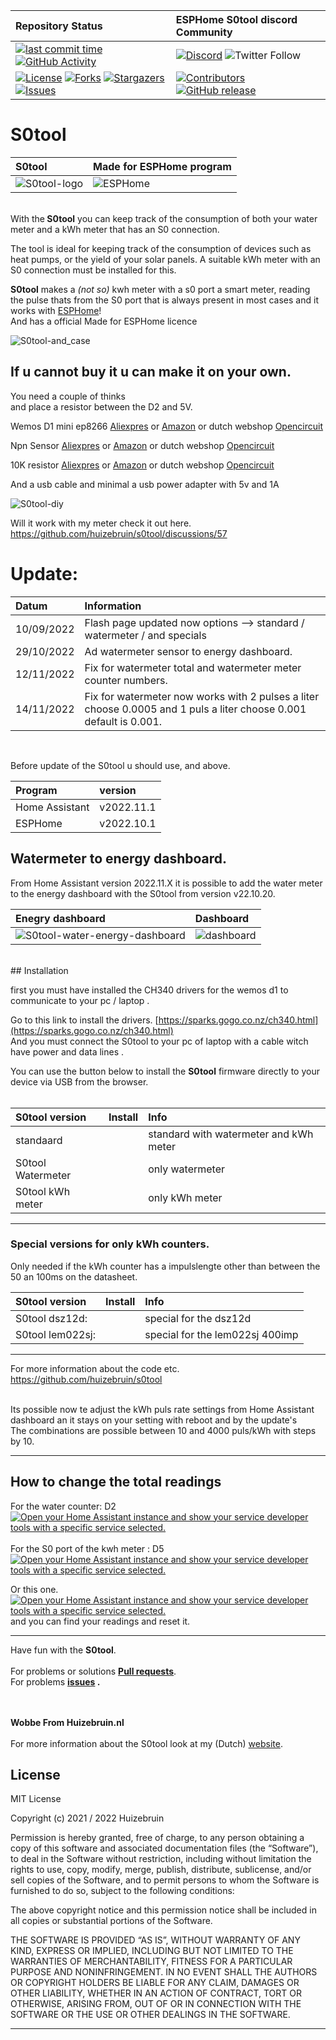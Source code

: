 | Repository Status | ESPHome S0tool discord Community |
| :--- | :--- |
| [![last commit time][github-last-commit]][github-master] [![GitHub Activity][commits-shield]][commits] | [![Discord][discord-shield]][discord] ![Twitter Follow](https://img.shields.io/twitter/follow/huizebruin?style=social) 
|  [![License][license-shield]](LICENSE) [![Forks][forks-shield]][forks-url] [![Stargazers][stars-shield]][stars-url] [![Issues][issues-shield]][issues-url] | [![Contributors][contributors-shield]][contributors-url] [![GitHub release](https://img.shields.io/github/release/huizebruin/s0tool.svg)](https://GitHub.com/huizebruin/s0tool/releases/)| 

# S0tool

|  S0tool | Made for ESPHome program  |
| :--- | :--- |
|  ![S0tool-logo](./assets/s0tool-logo.jpg)  | ![ESPHome](./assets/made-for-esphome-black-on-white.png) |

<br>
With the<b> S0tool</b> you can keep track of the consumption of both your water meter and a kWh meter that has an S0 connection.

The tool is ideal for keeping track of the consumption of devices such as heat pumps, or the yield of your solar panels.
A suitable kWh meter with an S0 connection must be installed for this.

<b>S0tool</b> makes a *(not so)* kwh meter with a s0 port a smart meter, reading the pulse thats from the S0 port that is always present in most cases and it works with [ESPHome][esphome]!<br> And has a official Made for ESPHome licence <br>

![S0tool-and_case](./assets/S0tool_case.jpg) 

## If u cannot buy it u can make it on your own.
You need a couple of thinks<br>
and place a resistor between the D2 and 5V.

Wemos D1 mini ep8266 [Aliexpres](https://s.click.aliexpress.com/e/_9fhHxf) or [Amazon](https://amzn.to/3FL7O48) or dutch webshop [Opencircuit](https://opencircuit.nl/Product/WeMos-D1-mini-V3.1-Wifi-Module?affiliate=1VL4KIAMBZ&cid=github)<br>

Npn Sensor [Aliexpres](https://s.click.aliexpress.com/e/_AVaoGr) or [Amazon](https://amzn.to/3DFVsaL) or dutch webshop [Opencircuit](https://opencircuit.nl/product/lj18a3-8-z-bx-5v-nabijheids-sensor-n-o-npn-8mm?affiliate=1VL4KIAMBZ&cid=github)<br>

10K resistor [Aliexpres](https://s.click.aliexpress.com/e/_A10BHz) or [Amazon](https://amzn.to/3NBjjx2) or dutch webshop [Opencircuit](https://opencircuit.nl/Product/10K%CE%A9-Metaalfilm-weerstand-1-4W-10-stuks?affiliate=1VL4KIAMBZ&cid=github)<br>

And a usb cable and minimal a usb power adapter with 5v and 1A

![S0tool-diy](./assets/npn-watermeter-wemosd1.png)

Will it work with my meter check it out here. https://github.com/huizebruin/s0tool/discussions/57

# Update:

| Datum | Information |
| :----- | :----- |
| 10/09/2022 | Flash page updated now options --> standard / watermeter / and specials|
| 29/10/2022 | Ad watermeter sensor to energy dashboard.|
| 12/11/2022 | Fix for watermeter total and watermeter meter counter numbers.|
| 14/11/2022 | Fix for watermeter now works with 2 pulses a liter choose 0.0005  and 1 puls a liter choose 0.001 default is 0.001.|

<br>

Before update of the S0tool u should use, and above. <br>

| Program | version |
| :---------- | :------- |
| Home Assistant | v2022.11.1 |
| ESPHome | v2022.10.1 |
 

## Watermeter to energy dashboard.
From Home Assistant version 2022.11.X it is possible to add the water meter to the energy dashboard with the S0tool from version v22.10.20.<br>

|  Enegry dashboard | Dashboard  |
| :--- | :--- |
|  ![S0tool-water-energy-dashboard](./assets/water-energydashboard.jpg)  | ![dashboard](./assets/s0tool-dashboard.jpg) |
<br>
## Installation

first you must have installed the CH340 drivers for the wemos d1 to communicate to your pc / laptop .<br>

Go to this link to install the drivers. 
[https://sparks.gogo.co.nz/ch340.html](https://sparks.gogo.co.nz/ch340.html) <br>
And you must connect the S0tool to your pc of laptop with a cable witch have power and data lines .

You can use the button below to install the <b>S0tool</b> firmware directly to your device via USB from the browser.<br><br>

|  S0tool version   |    Install |    Info  |
| :--------- | :----- | :----- |
|  standaard | <esp-web-install-button manifest="./s0tool-standard-manifest.json"></esp-web-install-button> <script type="module" src="https://unpkg.com/esp-web-tools@5.2.0/dist/web/install-button.js?module"></script> |  standard with watermeter and kWh meter |<br>
|  S0tool Watermeter | <esp-web-install-button manifest="./s0tool-watermeter-manifest.json"></esp-web-install-button> <script type="module" src="https://unpkg.com/esp-web-tools@5.2.0/dist/web/install-button.js?module"></script> |  only watermeter  |<br>
|  S0tool kWh meter | <esp-web-install-button manifest="./s0tool-kwh-puls-manifest.json"></esp-web-install-button> <script type="module" src="https://unpkg.com/esp-web-tools@5.2.0/dist/web/install-button.js?module"></script> |  only kWh meter |<br>

***
### Special versions for only kWh counters.<br>
Only needed if the kWh counter has a impulslengte other than between the  50 an 100ms on the datasheet.<br>

|  S0tool version   |    Install |    Info  |
| :--------- | :----- | :----- |
|  S0tool dsz12d: |  <esp-web-install-button manifest="./s0tool-dsz12d-manifest.json"></esp-web-install-button> <script type="module" src="https://unpkg.com/esp-web-tools@5.2.0/dist/web/install-button.js?module"></script> | special for the dsz12d | <br>
|  S0tool lem022sj: |  <esp-web-install-button manifest="./s0tool-lem022sj-manifest.json"></esp-web-install-button> <script type="module" src="https://unpkg.com/esp-web-tools@5.2.0/dist/web/install-button.js?module"></script> | special for the lem022sj 400imp | 

***

For more information about the code etc.
https://github.com/huizebruin/s0tool
<br>
 <br>

Its possible now te adjust the kWh puls rate settings from Home Assistant dashboard an it stays on your setting with reboot and by the update's <br> The combinations are possible between 10 and 4000 puls/kWh with steps by 10.
***

## How to change the total readings
For the water counter: D2 [![Open your Home Assistant instance and show your service developer tools with a specific service selected.](https://my.home-assistant.io/badges/developer_call_service.svg)](https://my.home-assistant.io/redirect/developer_call_service/?service=ESPHome%3A+s0tool_meterstand_water)
<br><br>
For the S0 port of the kwh meter : D5  [![Open your Home Assistant instance and show your service developer tools with a specific service selected.](https://my.home-assistant.io/badges/developer_call_service.svg)](https://my.home-assistant.io/redirect/developer_call_service/?service=ESPHome%3A+s0tool_meterstand_kwh)

Or this one.
[![Open your Home Assistant instance and show your service developer tools with a specific service selected.](https://my.home-assistant.io/badges/developer_call_service.svg)](https://my.home-assistant.io/redirect/developer_call_service/?service=Nutsmeter%3A+Calibrate)
and you can find your readings and reset it. 

***

Have fun with the <b>S0tool</b>.<br>
 <br> For problems or solutions <b>[Pull requests](https://github.com/huizebruin/s0tool/pulls)</b>.<br> 
For problems <b>[issues](https://github.com/huizebruin/s0tool/issues) . </b><br>

 
<br><br><b>
Wobbe From Huizebruin.nl</b>
<br><br>
For more information about the S0tool look at my (Dutch) [website](https://www.huizebruin.nl/home-assistant/wat-is-de-s0tool/).
## License
MIT License

Copyright (c) 2021 / 2022 Huizebruin

Permission is hereby granted, free of charge, to any person obtaining a copy of this software and associated documentation files (the “Software”), to deal in the Software without restriction, including without limitation the rights to use, copy, modify, merge, publish, distribute, sublicense, and/or sell copies of the Software, and to permit persons to whom the Software is furnished to do so, subject to the following conditions:

The above copyright notice and this permission notice shall be included in all copies or substantial portions of the Software.

THE SOFTWARE IS PROVIDED “AS IS”, WITHOUT WARRANTY OF ANY KIND, EXPRESS OR IMPLIED, INCLUDING BUT NOT LIMITED TO THE WARRANTIES OF MERCHANTABILITY, FITNESS FOR A PARTICULAR PURPOSE AND NONINFRINGEMENT. IN NO EVENT SHALL THE AUTHORS OR COPYRIGHT HOLDERS BE LIABLE FOR ANY CLAIM, DAMAGES OR OTHER LIABILITY, WHETHER IN AN ACTION OF CONTRACT, TORT OR OTHERWISE, ARISING FROM, OUT OF OR IN CONNECTION WITH THE SOFTWARE OR THE USE OR OTHER DEALINGS IN THE SOFTWARE.

***


[esphome]: https://esphome.io/
[commits-shield]: https://img.shields.io/github/commit-activity/m/huizebruin/s0tool.svg
[commits]: https://github.com/huizebruin/s0tool/commits/main
[github-last-commit]: https://img.shields.io/github/last-commit/huizebruin/s0tool.svg?style=plasticr
[github-master]: https://github.com/huizebruin/s0tool/commits/main
[license-shield]: https://img.shields.io/github/license/huizebruin/s0tool.svg
[discord-shield]: https://img.shields.io/discord/723629686093119650.svg?logo=discord&color=7289da
[discord]: https://discord.gg/bN8rC7gEng
[contributors-url]: https://github.com/huizebruin/s0tool/graphs/contributors
[contributors-shield]: https://img.shields.io/github/contributors/huizebruin/s0tool.svg
[forks-shield]: https://img.shields.io/github/forks/huizebruin/s0tool.svg
[forks-url]: https://github.com/huizebruin/s0tool/network/members
[stars-shield]: https://img.shields.io/github/stars/huizebruin/s0tool.svg
[stars-url]: https://github.com/huizebruin/s0tool/stargazers
[issues-shield]: https://img.shields.io/github/issues/huizebruin/s0tool.svg
[issues-url]: https://github.com/huizebruin/s0tool/issues
